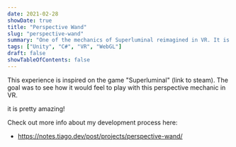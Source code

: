 ```yaml
---
date: 2021-02-28
showDate: true
title: "Perspective Wand"
slug: "perspective-wand"
summary: "One of the mechanics of Superluminal reimagined in VR. It is a mind-bending to experience this in VR."
tags: ["Unity", "C#", "VR", "WebGL"]
draft: false
showTableOfContents: false
---
```


This experience is inspired on the game "Superluminal" (link to steam).
The goal was to see how it would feel to play with this perspective mechanic in VR.

it is pretty amazing!

Check out more info about my development process here:
- https://notes.tiago.dev/post/projects/perspective-wand/